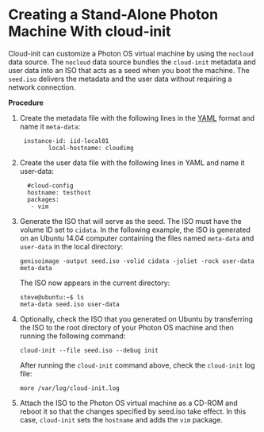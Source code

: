 # Creating a Stand-Alone Photon Machine With cloud-init

Cloud-init can customize a Photon OS virtual machine by using the `nocloud` data source. The `nocloud` data source bundles the `cloud-init` metadata and user data into an ISO that acts as a seed when you boot the machine. The `seed.iso` delivers the metadata and the user data without requiring a network connection. 

**Procedure**


1. Create the metadata file with the following lines in the [YAML](http://www.yaml.org/start.html) format and name it `meta-data`:
          
    ```
     instance-id: iid-local01
        	local-hostname: cloudimg
    ```

1. Create the user data file with the following lines in YAML and name it user-data: 

      ```
        #cloud-config
    	hostname: testhost
    	packages:
    	 - vim
      ```	 

3. Generate the ISO that will serve as the seed. The ISO must have the volume ID set to `cidata`. In the following example, the ISO is generated on an Ubuntu 14.04 computer containing the files named `meta-data` and `user-data` in the local directory: 
	
    ```
    genisoimage -output seed.iso -volid cidata -joliet -rock user-data meta-data
    ```

    The ISO now appears in the current directory: 

    ```
    steve@ubuntu:~$ ls
	meta-data seed.iso user-data
    ```

1. Optionally, check the ISO that you generated on Ubuntu by transferring the ISO to the root directory of your Photon OS machine and then running the following command: 
	
    ```
    cloud-init --file seed.iso --debug init
    ```

    After running the `cloud-init` command above, check the `cloud-init` log file: 

    ```
    more /var/log/cloud-init.log
    ```

1. Attach the ISO to the Photon OS virtual machine as a CD-ROM and reboot it so that the changes specified by seed.iso take effect. In this case, `cloud-init` sets the `hostname` and adds the `vim` package.
